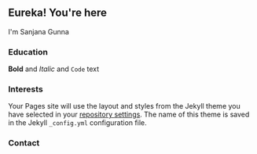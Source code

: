## Eureka! You're here

I'm Sanjana Gunna

### Education 

**Bold** and _Italic_ and `Code` text

### Interests

Your Pages site will use the layout and styles from the Jekyll theme you have selected in your [repository settings](https://github.com/firesans/firesans.github.io/settings). The name of this theme is saved in the Jekyll `_config.yml` configuration file.

### Contact

